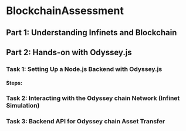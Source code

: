 # BlockchainAssessment

## Part 1: Understanding Infinets and Blockchain

## Part 2: Hands-on with Odyssey.js
### Task 1: Setting Up a Node.js Backend with Odyssey.js
#### Steps:
### Task 2: Interacting with the Odyssey chain Network (Infinet Simulation)
### Task 3: Backend API for Odyssey chain Asset Transfer


